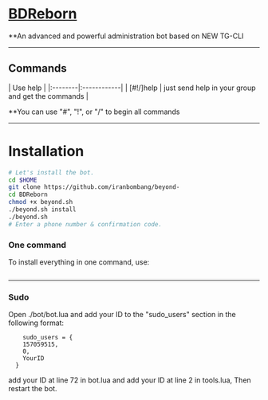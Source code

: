 # [BDReborn](https://telegram.me/BDReborn)

**An advanced and powerful administration bot based on NEW TG-CLI


* * *

## Commands

| Use help |
|:--------|:------------|
| [#!/]help | just send help in your group and get the commands |

**You can use "#", "!", or "/" to begin all commands

* * *

# Installation

```sh
# Let's install the bot.
cd $HOME
git clone https://github.com/iranbombang/beyond-
cd BDReborn
chmod +x beyond.sh
./beyond.sh install
./beyond.sh 
# Enter a phone number & confirmation code.
```
### One command
To install everything in one command, use:
```sh

```

* * *

### Sudo

Open ./bot/bot.lua and add your ID to the "sudo_users" section in the following format:
```
    sudo_users = {
    157059515,
    0,
    YourID
  }
```
add your ID at line 72 in bot.lua and add your ID at line 2 in tools.lua, Then restart the bot.

